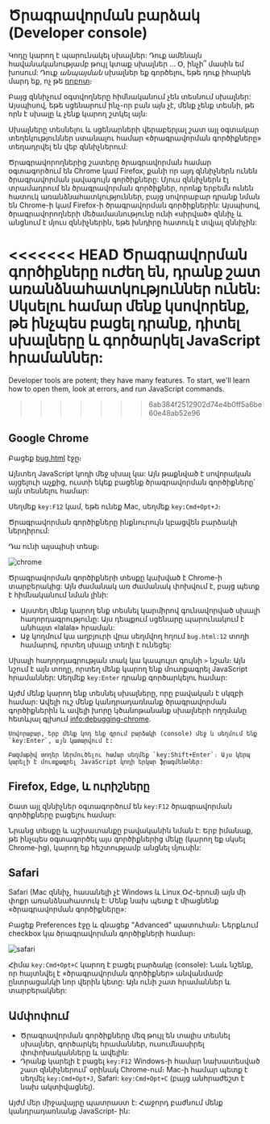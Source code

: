 # Ծրագրավորման բարձակ (Developer console)

Կոդը կարող է պարունակել սխալներ: Դուք ամենայն հավանականությամբ թույլ կտաք սխալներ ... Օ, ինչի՞ մասին եմ խոսում: Դուք *անպայման* սխալներ եք գործելու, եթե դուք իհարկե մարդ եք, ոչ թե [ռոբոտ](https://en.wikipedia.org/wiki/Bender_(Futurama))։

Բայց զննիչում օգտվողները հիմնականում չեն տեսնում սխալներ: Այսպիսով, եթե սցենարում ինչ-որ բան այն չէ, մենք չենք տեսնի, թե որն է սխալը և չենք կարող շտկել այն:

Սխալները տեսնելու և սցենարների վերաբերյալ շատ այլ օգտակար տեղեկություններ ստանալու համար «ծրագրավորման գործիքները» տեղադրվել են վեբ զննիչներում:

Ծրագրավորողներից շատերը ծրագրավորման համար օգտագործում են Chrome կամ Firefox, քանի որ այդ զննիչներն ունեն ծրագրավորման լավագույն գործիքները: Մյուս զննիչներն էլ տրամադրում են ծրագրավորման գործիքներ, որոնք երբեմն ունեն հատուկ առանձնահատկություններ, բայց սովորաբար դրանք նման են Chrome-ի կամ Firefox-ի ծրագրավորման գործիքներին: Այսպիսով, ծրագրավորողների մեծամասնությունը ունի «սիրված» զննիչ և անցնում է մյուս զննիչներին, եթե խնդիրը հատուկ է տվյալ զննիչին:

<<<<<<< HEAD
Ծրագրավորման գործիքները ուժեղ են, դրանք շատ առանձնահատկություններ ունեն: Սկսելու համար մենք կսովորենք, թե ինչպես բացել դրանք, դիտել սխալները և գործարկել JavaScript հրամաններ:
=======
Developer tools are potent; they have many features. To start, we'll learn how to open them, look at errors, and run JavaScript commands.
>>>>>>> 6ab384f2512902d74e4b0ff5a6be60e48ab52e96

## Google Chrome

Բացեք [bug.html](bug.html) էջը։

Այնտեղ JavaScript կոդի մեջ սխալ կա: Այն թաքնված է սովորական այցելուի աչքից, ուստի եկեք բացենք ծրագրավորման գործիքները՝ այն տեսնելու համար:

Սեղմեք `key:F12` կամ, եթե ունեք Mac, սեղմեք `key:Cmd+Opt+J`։

Ծրագրավորման գործիքները ինքնուրույն կբացվեն բարձակի ներդիրում:

Դա ունի այսպիսի տեսք։

![chrome](chrome.png)

Ծրագրավորման գործիքների տեսքը կախված է Chrome-ի տարբերակից: Այն ժամանակ առ ժամանակ փոխվում է, բայց պետք է հիմնականում նման լինի:

- Այստեղ մենք կարող ենք տեսնել կարմիրով գունավորված սխալի հաղորդագրությունը: Այս դեպքում սցենարը պարունակում է անհայտ «lalala» հրաման:
- Աջ կողմում կա աղբյուրի վրա սեղմվող հղում `bug.html:12` տողի համարով, որտեղ սխալը տեղի է ունեցել:

Սխալի հաղորդագրության տակ կա կապույտ գույնի `>` նշան։ Այն նշում է այն տողը, որտեղ մենք կարող ենք մուտքագրել JavaScript հրամաններ: Սեղմեք `key:Enter` դրանք գործարկելու համար:

Այժմ մենք կարող ենք տեսնել սխալները, որը բավական է սկզբի համար: Ավելի ուշ մենք կանդրադառնանք ծրագրավորման գործիքներին և ավելի խորը կծանոթանանք սխալների ողղմանը հետևյալ գլխում <info:debugging-chrome>.

```smart header="Բազմատող մուտք"
Սովորաբար, երբ մենք կոդ ենք գրում բարձակի (console) մեջ և սեղմում ենք `key:Enter`, այն կատարվում է:

Բազմաթիվ տողեր ներմուծելու համար սեղմեք `key:Shift+Enter`։ Այս կերպ կարելի է մուտքագրել JavaScript կոդի երկար ֆրագմենտներ:
```

## Firefox, Edge, և ուրիշները

Շատ այլ զննիչներ օգտագործում են `key:F12` ծրագրավորման գործիքները բացելու համար:

Նրանց տեսքը և աշխատանքը բավականին նման է: Երբ իմանաք, թե ինչպես օգտագործել այս գործիքներից մեկը (կարող եք սկսել Chrome-ից), կարող եք հեշտությամբ անցնել մյուսին:

## Safari

Safari (Mac զննիչ, հասանելի չէ Windows և Linux ՕՀ-երում) այն մի փոքր առանձնահատուկ է: Մենք նախ պետք է միացնենք «ծրագրավորման գործիքները»:

Բացեք Preferences էջը և գնացեք "Advanced" պատուհան։ Ներքևում checkbox կա ծրագրավորման գործիքների համար։

![safari](safari.png)

Հիմա `key:Cmd+Opt+C` կարող է բացել բարձակը (console): Նաև նշենք, որ հայտնվել է «ծրագրավորման գործիքներ» անվանմամբ ընտրացանկի նոր վերին կետը: Այն ունի շատ հրամաններ և տարբերակներ:

## Ամփոփում

- Ծրագրավորման գործիքները մեզ թույլ են տալիս տեսնել սխալներ, գործարկել հրամաններ, ուսումնասիրել փոփոխականները և ավելին:
- Դրանք կարելի է բացել `key:F12` Windows-ի համար նախատեսված շատ զննիչներում՝ օրինակ Chrome-ում։ Mac-ի համար պետք է սեղմել `key:Cmd+Opt+J`, Safari: `key:Cmd+Opt+C` (բայց անհրաժեշտ է նախ ակտիվացնել).

Այժմ մեր միջավայրը պատրաստ է: Հաջորդ բաժնում մենք կանդրադառնանք JavaScript- ին:
